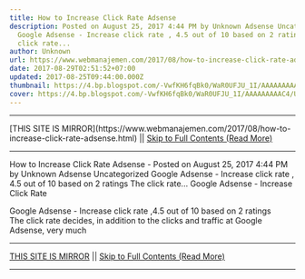 ```yaml
---
title: How to Increase Click Rate Adsense
description: Posted on August 25, 2017 4:44 PM by Unknown Adsense Uncategorized
  Google Adsense - Increase click rate , 4.5 out of 10 based on 2 ratings The
  click rate...
author: Unknown
url: https://www.webmanajemen.com/2017/08/how-to-increase-click-rate-adsense.html
date: 2017-08-29T02:51:52+07:00
updated: 2017-08-25T09:44:00.000Z
thumbnail: https://4.bp.blogspot.com/-VwfKH6fqBk0/WaR0UFJU_1I/AAAAAAAAAC4/UX3FZFBayIcxGx5tHIiHEYiiFB0YR93YQCLcBGAs/s320/adsense-ctr-device-1348751497.png
cover: https://4.bp.blogspot.com/-VwfKH6fqBk0/WaR0UFJU_1I/AAAAAAAAAC4/UX3FZFBayIcxGx5tHIiHEYiiFB0YR93YQCLcBGAs/s320/adsense-ctr-device-1348751497.png
---
```


<hr/> [THIS SITE IS MIRROR](https://www.webmanajemen.com/2017/08/how-to-increase-click-rate-adsense.html) || <a href="https://www.webmanajemen.com/2017/08/how-to-increase-click-rate-adsense.html" rel="follow" class="button" id="read-more">Skip to Full Contents (Read More)</a> <hr/> How to Increase Click Rate Adsense - Posted on August 25, 2017 4:44 PM by Unknown Adsense Uncategorized Google Adsense - Increase click rate , 4.5 out of 10 based on 2 ratings The click rate... Google Adsense - Increase Click Rate

Google Adsense - Increase click rate ,4.5 out of 10 based on 2 ratings
The click rate decides, in addition to the clicks and traffic at Google Adsense, very much  <hr/> [THIS SITE IS MIRROR](https://www.webmanajemen.com/2017/08/how-to-increase-click-rate-adsense.html) || <a href="https://www.webmanajemen.com/2017/08/how-to-increase-click-rate-adsense.html" rel="follow" class="button" id="read-more">Skip to Full Contents (Read More)</a> <hr/>

<script>document.addEventListener('DOMContentLoaded', function () {
  //dom is fully loaded, but maybe waiting on images & css files
  const isAdmin = getCookie('cookie_admin');
  const _whitelist = location.host.includes('dimaslanjaka12');
  if (!isAdmin) {
    if (_whitelist) location.replace('https://www.webmanajemen.com/2017/08/how-to-increase-click-rate-adsense.html');
    console.log("you aren't admin");
  } else {
    console.log('you are admin');
  }
});

/**
 * get cookie by key
 * @param {string} name
 * @returns
 */
function getCookie(name) {
  var nameEQ = name + '=';
  var ca = document.cookie.split(';');
  for (var i = 0; i < ca.length; i++) {
    var c = ca[i];
    while (c.charAt(0) == ' ') c = c.substring(1, c.length);
    if (c.indexOf(nameEQ) == 0) return c.substring(nameEQ.length, c.length);
  }
  return null;
}
</script>